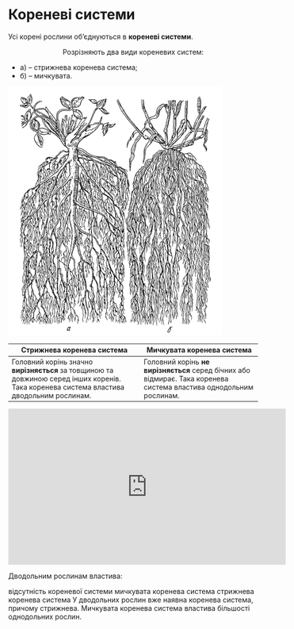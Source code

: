 
# Кореневi системи
Усi коренi рослини об’єднуються в **кореневi системи**.
<p align="center">Розрiзняють два види кореневих систем:</p>
<ul>
<li>а) – стрижнева коренева система;</li> 
<li>б) – мичкувата.</li>
</ul>

<img src="11.png" alt="Стрижнева та мичкувата кореневі системи" class="image"/>

| Стрижнева коренева система | Мичкувата коренева система |
| -- | -- |
| Головний корiнь значно **вирiзняється** за товщиною та довжиною серед iнших коренiв. Така коренева система властива дводольним рослинам. | Головний корiнь **не вирiзняється** серед бiчних або вiдмирає. Така коренева система властива однодольним рослинам. |

<div class="fluidMedia">
<iframe align="center" width="560" height="315" src="https://www.youtube.com/embed/emot9BAKfso" frameborder="0" allowfullscreen></iframe>
</div>
<div class="popup">
</div>



<quiz correctLabel="correct" incorrectLabel="incorrect" checkLabel="check">
    <question text="">
        <p>Дводольним рослинам властива:</p>
        <answer>відсутність кореневої системи</answer>
        <answer>мичкувата коренева система</answer>
        <answer correct>стрижнева коренева система</answer>
        <explanation>
        У дводольних рослин вже наявна коренева система, причому стрижнева. Мичкувата коренева система властива більшості однодольних рослин.
        </explanation>
    </question>
</quiz>